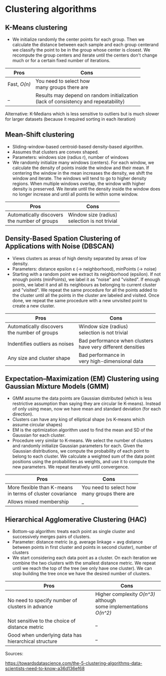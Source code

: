 # Clustering algorithms

## K-Means clustering

- We initialize randomly the center points for each group. Then we calculate the distance between each sample and each group centerand we classify the point to be in the group whose center is closest. We recompute the group centers and iterate until the centers don't change much or for a certain fixed number of iterations.

Pros | Cons
-----|-----
Fast, *O(n)* | You need to select how </br>many groups there are
  _ | Results may depend on random initialization </br> (lack of consistency and repeatability)

Alternative:  K-Medians which is less sensitive to outliers but is much slower for larger datasets (because it required sorting in each iteration)

## Mean-Shift clustering

- Sliding-window-based centroid-based density-based algorithm.
- Assumes that clusters are convex shaped.
- Parameters: windows size (radius r), number of windows
- We randomly initialize many windows (centers). For each window, we calculate the density of points inside the window and their mean. If centering the window in the mean increases the density, we shift the window and iterate. The windows will tend to go to higher density regions.  When multiple windows overlap, the window with higher density is preserved. We iterate until the density inside the window does no longer increase and until all points lie within some window.    

Pros | Cons
-----|-----
Automatically discovers </br>the number of groups | Window size (radius) </br>selection is not trivial


## Density-Based Spation Clustering of Applications with Noise (DBSCAN)

- Views clusters as areas of high density separated by areas of low density.
- Parameters: distance epsilon &#949; (-> neighborhood), minPoints (-> noise)
- Starting with a random point we extract its neighborhood (epsilon). If not enough points (minPoints), we label it as "noise" and "visited". If enough points, we label it and all its neighbours as belonging to current cluster and "visited". We repeat the same procedure for all the points added to the cluster until all the points in the cluster are labeled and visited. Once done, we repeat the same procedure with a new unvisited point to create a new cluster.

Pros | Cons
-----|-----
Automatically discovers </br>the number of groups | Window size (radius) </br>selection is not trivial
Indentifies outliers as noises | Bad performance when clusters </br>have very different densities
Any size and cluster shape | Bad performance in </br>very high-dimensional data


## Expectation–Maximization (EM) Clustering using Gaussian Mixture Models (GMM)
- GMM assume the data points are Gaussian distributed (which is less restrictive assumption than saying they are circular lie K-means). Instead of only using mean, now we have mean and standard deviation (for each direction).
- Clusters can have any king of elliptical shape (vs K-means which assume circular shapes)
- EM is the optimization algorithm used to find the mean and SD of the Gaussian for each cluster.
- Procedure very similar to K-means. We select the number of clusters and randomly initialize Gaussian parameters for each. Given the Gaussian distributions, we compute the probability of each point to belong to each cluster. We calculate a weighted sum of the data point positions using the probabilities as weights, and use it to compute the new parameters. We repeat iteratively until convergence.

Pros | Cons
-----|-----
More flexible than K-means </br> in terms of cluster covariance | You need to select how </br>many groups there are
Allows mixed membership | _

## Hierarchical Agglomerative Clustering (HAC)
- Bottom-up algorithm: treats each point as single cluster and successively merges pairs of clusters.
- Parameter: distance metric (e.g. average linkage = avg distance between points in first cluster and points in second cluster), number of clusters
- We start considering each data point as a cluster. On each iteration we combine the two clusters with the smallest distance metric. We repeat until we reach the top of the tree (we only have one cluster). We can stop building the tree once we have the desired number of clusters.

Pros | Cons
-----|-----
No need to specify number of clusters in advance | Higher complexity *O(n^3)* although </br>some implementations *O(n^2)*
Not sensitive to the choice of distance metric | _
Good when underlying data has hierarchical structure | _

Sources: 

https://towardsdatascience.com/the-5-clustering-algorithms-data-scientists-need-to-know-a36d136ef68
